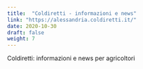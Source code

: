 ```yaml
---
title:  "Coldiretti - informazioni e news"
link: "https://alessandria.coldiretti.it/"
date: 2020-10-30
draft: false
weight: 7
---
```


Coldiretti:  informazioni e news per agricoltori
